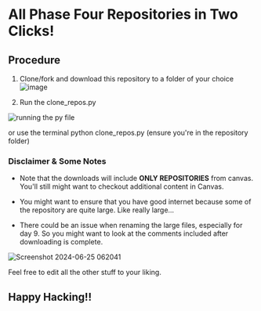 # All Phase Four Repositories in Two Clicks!

## Procedure 

1. Clone/fork and download this repository to a folder of your choice
![image](https://github.com/gregorymikuro/phase-4-content-in-2-clicks/assets/155205164/2f2f0752-2db1-4899-a62e-4f0bd9bfe8f5)


2. Run the clone_repos.py 

![running the py file](https://github.com/gregorymikuro/phase-4-content-in-2-clicks/assets/155205164/1910529b-22ab-4e82-abb5-99cbf8dcfb5e)

or use the terminal python clone_repos.py (ensure you're in the repository folder)


### Disclaimer & Some Notes

* Note that the downloads will include __ONLY REPOSITORIES__ from canvas. You'll still might want to checkout additional content in Canvas.


* You might want to ensure that you have good internet because some of the repository are quite large. Like really large... 


* There could be an issue when renaming the large files, especially for day 9. So you might want to look at the comments included after downloading is complete. 

![Screenshot 2024-06-25 062041](https://github.com/gregorymikuro/phase-4-content-in-2-clicks/assets/155205164/ae1a6ab6-cf6f-4dc1-bc77-699f78006419)


Feel free to edit all the other stuff to your liking.

## __Happy Hacking!!__
